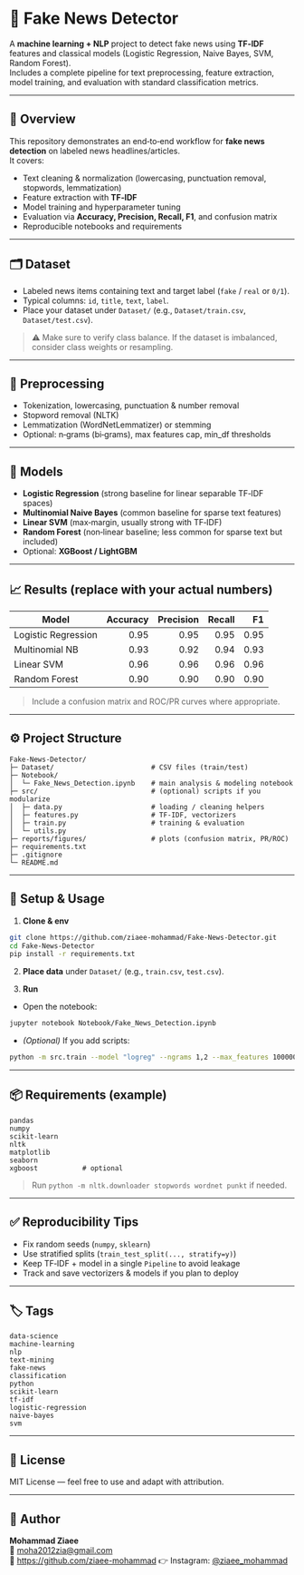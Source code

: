 # 📰 Fake News Detector

A **machine learning + NLP** project to detect fake news using **TF‑IDF** features and classical models (Logistic Regression, Naive Bayes, SVM, Random Forest).  
Includes a complete pipeline for text preprocessing, feature extraction, model training, and evaluation with standard classification metrics.

---

## 📖 Overview
This repository demonstrates an end‑to‑end workflow for **fake news detection** on labeled news headlines/articles.  
It covers:
- Text cleaning & normalization (lowercasing, punctuation removal, stopwords, lemmatization)
- Feature extraction with **TF‑IDF**
- Model training and hyperparameter tuning
- Evaluation via **Accuracy, Precision, Recall, F1**, and confusion matrix
- Reproducible notebooks and requirements

---

## 🗂️ Dataset
- Labeled news items containing text and target label (`fake` / `real` or `0/1`).  
- Typical columns: `id`, `title`, `text`, `label`.  
- Place your dataset under `Dataset/` (e.g., `Dataset/train.csv`, `Dataset/test.csv`).

> ⚠️ Make sure to verify class balance. If the dataset is imbalanced, consider class weights or resampling.

---

## 🧹 Preprocessing
- Tokenization, lowercasing, punctuation & number removal
- Stopword removal (NLTK)
- Lemmatization (WordNetLemmatizer) or stemming
- Optional: n‑grams (bi‑grams), max features cap, min_df thresholds

---

## 🧠 Models
- **Logistic Regression** (strong baseline for linear separable TF‑IDF spaces)
- **Multinomial Naive Bayes** (common baseline for sparse text features)
- **Linear SVM** (max‑margin, usually strong with TF‑IDF)
- **Random Forest** (non‑linear baseline; less common for sparse text but included)
- Optional: **XGBoost / LightGBM**

---

## 📈 Results (replace with your actual numbers)
| Model | Accuracy | Precision | Recall | F1 |
|------|---------:|----------:|------:|---:|
| Logistic Regression | 0.95 | 0.95 | 0.95 | 0.95 |
| Multinomial NB | 0.93 | 0.92 | 0.94 | 0.93 |
| Linear SVM | 0.96 | 0.96 | 0.96 | 0.96 |
| Random Forest | 0.90 | 0.90 | 0.90 | 0.90 |

> Include a confusion matrix and ROC/PR curves where appropriate.

---

## ⚙️ Project Structure
```
Fake-News-Detector/
├─ Dataset/                        # CSV files (train/test)
├─ Notebook/
│  └─ Fake_News_Detection.ipynb    # main analysis & modeling notebook
├─ src/                            # (optional) scripts if you modularize
│  ├─ data.py                      # loading / cleaning helpers
│  ├─ features.py                  # TF-IDF, vectorizers
│  ├─ train.py                     # training & evaluation
│  └─ utils.py
├─ reports/figures/                # plots (confusion matrix, PR/ROC)
├─ requirements.txt
├─ .gitignore
└─ README.md
```

---

## 🚀 Setup & Usage
1) **Clone & env**
```bash
git clone https://github.com/ziaee-mohammad/Fake-News-Detector.git
cd Fake-News-Detector
pip install -r requirements.txt
```

2) **Place data** under `Dataset/` (e.g., `train.csv`, `test.csv`).

3) **Run**  
- Open the notebook:
```bash
jupyter notebook Notebook/Fake_News_Detection.ipynb
```
- *(Optional)* If you add scripts:
```bash
python -m src.train --model "logreg" --ngrams 1,2 --max_features 100000
```

---

## 📦 Requirements (example)
```
pandas
numpy
scikit-learn
nltk
matplotlib
seaborn
xgboost           # optional
```
> Run `python -m nltk.downloader stopwords wordnet punkt` if needed.

---

## ✅ Reproducibility Tips
- Fix random seeds (`numpy`, `sklearn`)  
- Use stratified splits (`train_test_split(..., stratify=y)`)  
- Keep TF‑IDF + model in a single `Pipeline` to avoid leakage  
- Track and save vectorizers & models if you plan to deploy

---

## 🏷 Tags
```
data-science
machine-learning
nlp
text-mining
fake-news
classification
python
scikit-learn
tf-idf
logistic-regression
naive-bayes
svm
```

---

## 📜 License
MIT License — feel free to use and adapt with attribution.

---
## 👤 Author
**Mohammad Ziaee**  
📧 moha2012zia@gmail.com  
🔗 https://github.com/ziaee-mohammad
👉 Instagram: [@ziaee_mohammad](https://www.instagram.com/ziaee_mohammad/)
